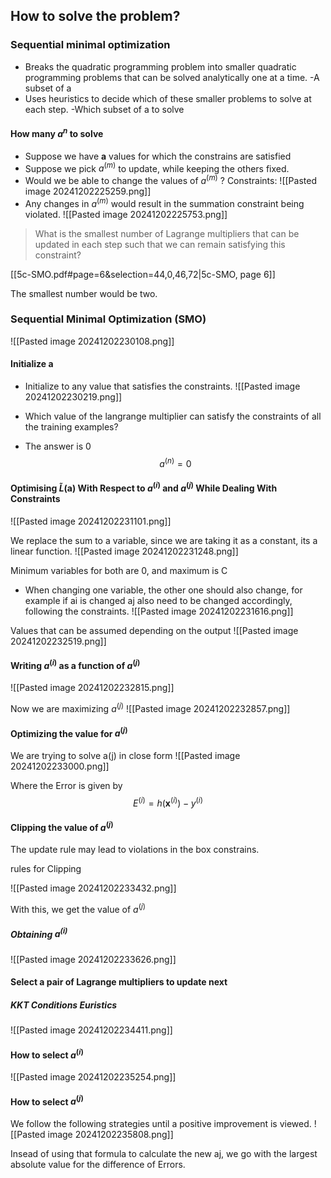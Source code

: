 ## How to solve the problem?

### Sequential minimal optimization
- Breaks the quadratic programming problem into smaller quadratic programming problems that can be solved analytically one at a time.
	-A subset of a
- Uses heuristics to decide which of these smaller problems to solve at each step.
	-Which  subset of a to solve

#### How many $a^{n}$ to solve

- Suppose we have **a** values for which the constrains are satisfied
- Suppose we pick $a^{(m)}$ to update, while keeping the others fixed.
- Would we be able to change the values of $a^{(m)}$ ?
Constraints:
![[Pasted image 20241202225259.png]]
- Any changes in $a^{(m)}$ would result in the summation constraint being violated.
![[Pasted image 20241202225753.png]]
> What is the smallest number of Lagrange multipliers that can be updated in each step such that we can remain satisfying this constraint?

[[5c-SMO.pdf#page=6&selection=44,0,46,72|5c-SMO, page 6]]

The smallest number would be two.

### Sequential Minimal Optimization (SMO)

![[Pasted image 20241202230108.png]]

#### Initialize a

- Initialize to any value that satisfies the constraints.
![[Pasted image 20241202230219.png]]

- Which value of the langrange multiplier can satisfy the constraints of all the training examples?
- The answer is 0
$$
a^{(n)}=0
$$
#### $\text{Optimising } \tilde{L}(\mathbf{a}) \text{ With Respect to } a^{(i)} \text{ and } a^{(j)} \text{ While Dealing With Constraints}$


![[Pasted image 20241202231101.png]]

We replace the sum to a variable, since we are taking it as a constant, its a linear function.
![[Pasted image 20241202231248.png]]

Minimum variables for both are 0, and maximum is C

- When changing one variable, the other one should also change, for example if ai is changed aj also need to be changed accordingly, following the constraints.
![[Pasted image 20241202231616.png]]

Values that can be assumed depending on the output
![[Pasted image 20241202232519.png]]

#### Writing $a^{(i)}$ as a function of $a^{(j)}$ 

![[Pasted image 20241202232815.png]]

Now we are maximizing $a^{(j)}$ 
![[Pasted image 20241202232857.png]]

#### Optimizing the value for $a^{(j)}$ 

We are trying to solve a(j) in close form
![[Pasted image 20241202233000.png]]

Where the Error is given by
$$
E^{(i)}=h(\mathbf{x}^{(i)})-y^{(i)}
$$

#### Clipping the value of $a^{(j)}$ 

The update rule may lead to violations in the box constrains.

rules for Clipping

![[Pasted image 20241202233432.png]]

With this, we get the value of $a^{(j)}$ 

##### Obtaining $a^{(i)}$ 
![[Pasted image 20241202233626.png]]


#### Select a pair of Lagrange multipliers to update next

##### KKT Conditions Euristics

![[Pasted image 20241202234411.png]]

#### How to select $a^{(i)}$ 
![[Pasted image 20241202235254.png]]

#### How to select $a^{(j)}$

We follow the following strategies until a positive improvement is viewed.
![[Pasted image 20241202235808.png]]

Insead of using that formula to calculate the new aj, we go with the largest absolute value for the difference of Errors.

